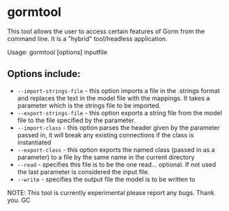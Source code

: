 # gormtool
This tool allows the user to access certain features of Gorm from the command line.  It is a "hybrid" tool/headless application.

Usage: gormtool [options] inputfile

## Options include:
* ```--import-strings-file``` - this option imports a file in the .strings format and replaces the text in the model file with the mappings.   It takes a parameter which is the strings file to be imported.
* ```--export-strings-file``` - this option exports a string file from the model file to the file specified by the parameter.
* ```--import-class``` - this option parses the header given by the parameter passed in, it will break any existing connections if the class is instantiated
* ```--export-class``` - this option exports the named class (passed in as a parameter) to a file by the same name in the current directory
* ```--read``` - specifies this file is to be the one read... optional.  If not used the last parameter is considered the input file.
* ```--write``` - specifies the output file the model is to be written to

NOTE: This tool is currently experimental please report any bugs.  Thank you. GC

